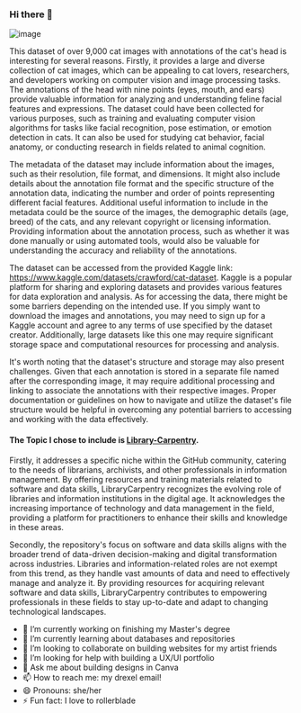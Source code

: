 ### Hi there 👋


![image](https://github.com/IrmQ/IrmQ/assets/135153620/4c4c63cb-3075-4dc4-912d-38a3b9ce8e72)

This dataset of over 9,000 cat images with annotations of the cat's head is interesting for several reasons. Firstly, it provides a large and diverse collection of cat images, which can be appealing to cat lovers, researchers, and developers working on computer vision and image processing tasks. The annotations of the head with nine points (eyes, mouth, and ears) provide valuable information for analyzing and understanding feline facial features and expressions.
The dataset could have been collected for various purposes, such as training and evaluating computer vision algorithms for tasks like facial recognition, pose estimation, or emotion detection in cats. It can also be used for studying cat behavior, facial anatomy, or conducting research in fields related to animal cognition.

The metadata of the dataset may include information about the images, such as their resolution, file format, and dimensions. It might also include details about the annotation file format and the specific structure of the annotation data, indicating the number and order of points representing different facial features.
Additional useful information to include in the metadata could be the source of the images, the demographic details (age, breed) of the cats, and any relevant copyright or licensing information. Providing information about the annotation process, such as whether it was done manually or using automated tools, would also be valuable for understanding the accuracy and reliability of the annotations.

The dataset can be accessed from the provided Kaggle link: https://www.kaggle.com/datasets/crawford/cat-dataset. Kaggle is a popular platform for sharing and exploring datasets and provides various features for data exploration and analysis.
As for accessing the data, there might be some barriers depending on the intended use. If you simply want to download the images and annotations, you may need to sign up for a Kaggle account and agree to any terms of use specified by the dataset creator. Additionally, large datasets like this one may require significant storage space and computational resources for processing and analysis.

It's worth noting that the dataset's structure and storage may also present challenges. Given that each annotation is stored in a separate file named after the corresponding image, it may require additional processing and linking to associate the annotations with their respective images. Proper documentation or guidelines on how to navigate and utilize the dataset's file structure would be helpful in overcoming any potential barriers to accessing and working with the data effectively.

#### The Topic I chose to include is [Library-Carpentry](https://github.com/LibraryCarpentry). 

Firstly, it addresses a specific niche within the GitHub community, catering to the needs of librarians, archivists, and other professionals in information management. By offering resources and training materials related to software and data skills, LibraryCarpentry recognizes the evolving role of libraries and information institutions in the digital age. It acknowledges the increasing importance of technology and data management in the field, providing a platform for practitioners to enhance their skills and knowledge in these areas.

Secondly, the repository's focus on software and data skills aligns with the broader trend of data-driven decision-making and digital transformation across industries. Libraries and information-related roles are not exempt from this trend, as they handle vast amounts of data and need to effectively manage and analyze it. By providing resources for acquiring relevant software and data skills, LibraryCarpentry contributes to empowering professionals in these fields to stay up-to-date and adapt to changing technological landscapes.

- 🔭 I’m currently working on finishing my Master's degree
- 🌱 I’m currently learning about databases and repositories
- 👯 I’m looking to collaborate on building websites for my artist friends
- 🤔 I’m looking for help with building a UX/UI portfolio
- 💬 Ask me about building designs in Canva
- 📫 How to reach me: my drexel email!
- 😄 Pronouns: she/her
- ⚡ Fun fact: I love to rollerblade

